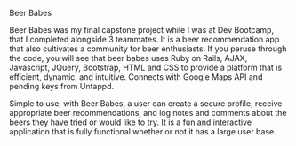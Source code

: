 Beer Babes


Beer Babes was my final capstone project while I was at Dev Bootcamp, that I completed alongside 3 teammates. It is a beer recommendation app that also cultivates a community for beer enthusiasts. If you peruse through the code, you will see that beer babes uses Ruby on Rails, AJAX, Javascript, JQuery, Bootstrap, HTML and CSS to provide a platform that is efficient, dynamic, and intuitive. Connects with Google Maps API and pending keys from Untappd.

Simple to use, with Beer Babes, a user can create a secure profile, receive appropriate beer recommendations, and log notes and comments about the beers they have tried or would like to try. It is a fun and interactive application that is fully functional whether or not it has a large user base.
